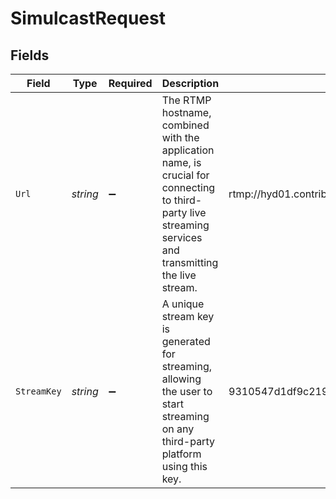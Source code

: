 # SimulcastRequest


## Fields

| Field                                                                                                                                                     | Type                                                                                                                                                      | Required                                                                                                                                                  | Description                                                                                                                                               | Example                                                                                                                                                   |
| --------------------------------------------------------------------------------------------------------------------------------------------------------- | --------------------------------------------------------------------------------------------------------------------------------------------------------- | --------------------------------------------------------------------------------------------------------------------------------------------------------- | --------------------------------------------------------------------------------------------------------------------------------------------------------- | --------------------------------------------------------------------------------------------------------------------------------------------------------- |
| `Url`                                                                                                                                                     | *string*                                                                                                                                                  | :heavy_minus_sign:                                                                                                                                        | The RTMP hostname, combined with the application name, is crucial for connecting to third-party live streaming services and transmitting the live stream. | rtmp://hyd01.contribute.live-video.net/app/                                                                                                               |
| `StreamKey`                                                                                                                                               | *string*                                                                                                                                                  | :heavy_minus_sign:                                                                                                                                        | A unique stream key is generated for streaming, allowing the user to start streaming on any third-party platform using this key.                          | 9310547d1df9c219d851d91d5b768b36k61a264dcc447b63da6fb79ef925cd76d                                                                                         |